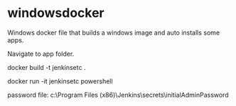 # windowsdocker
Windows docker file that builds a windows image and auto installs some apps.

Navigate to app folder.

docker build -t jenkinsetc .

docker run -it jenkinsetc powershell

password file: c:\Program Files (x86)\Jenkins\secrets\initialAdminPassword